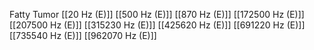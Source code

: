Fatty Tumor
[[20 Hz (E)]]
[[500 Hz (E)]]
[[870 Hz (E)]]
[[172500 Hz (E)]]
[[207500 Hz (E)]]
[[315230 Hz (E)]]
[[425620 Hz (E)]]
[[691220 Hz (E)]]
[[735540 Hz (E)]]
[[962070 Hz (E)]]